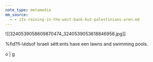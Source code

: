 ```yaml
---
note_type: metamedia
mm_source:
  - - its-raining-in-the-west-bank-but-palestinians-aren.md
---
```


![[3240539058609870474_3240539053618846958.jpg]]

%ﬁd?ﬁ-\édsof Israeli sétt:ents have
een lawns and swimming pools.

o | g


